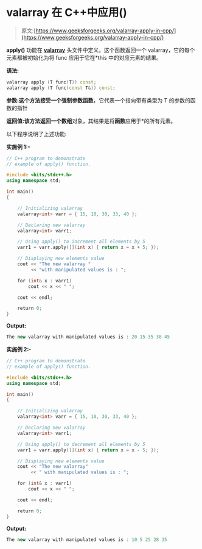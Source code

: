 # valarray 在 C++中应用()

> 原文:[https://www.geeksforgeeks.org/valarray-apply-in-cpp/](https://www.geeksforgeeks.org/valarray-apply-in-cpp/)

**apply()** 功能在 **[valarray](https://www.geeksforgeeks.org/std-valarray-class-c/)** 头文件中定义。这个函数返回一个 valarray，它的每个元素都被初始化为将 func 应用于它在*this 中的对应元素的结果。

**语法:**

```cpp
valarray apply (T func(T)) const;
valarray apply (T func(const T&)) const;

```

**参数:**这个方法接受一个强制参数**函数**，它代表一个指向带有类型为 T 的参数的函数的指针

**返回值:**该方法返回一个**数组**对象，其结果是将**函数**应用于*的所有元素。

以下程序说明了上述功能:

**实施例 1:-**

```cpp
// C++ program to demonstrate
// example of apply() function.

#include <bits/stdc++.h>
using namespace std;

int main()
{

    // Initializing valarray
    valarray<int> varr = { 15, 10, 30, 33, 40 };

    // Declaring new valarray
    valarray<int> varr1;

    // Using apply() to increment all elements by 5
    varr1 = varr.apply([](int x) { return x = x + 5; });

    // Displaying new elements value
    cout << "The new valarray "
         << "with manipulated values is : ";

    for (int& x : varr1)
        cout << x << " ";

    cout << endl;

    return 0;
}
```

**Output:**

```cpp
The new valarray with manipulated values is : 20 15 35 38 45

```

**实施例 2:-**

```cpp
// C++ program to demonstrate
// example of apply() function.

#include <bits/stdc++.h>
using namespace std;

int main()
{

    // Initializing valarray
    valarray<int> varr = { 15, 10, 30, 33, 40 };

    // Declaring new valarray
    valarray<int> varr1;

    // Using apply() to decrement all elements by 5
    varr1 = varr.apply([](int x) { return x = x - 5; });

    // Displaying new elements value
    cout << "The new valarray"
         << " with manipulated values is : ";

    for (int& x : varr1)
        cout << x << " ";

    cout << endl;

    return 0;
}
```

**Output:**

```cpp
The new valarray with manipulated values is : 10 5 25 28 35

```